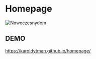 # Homepage
![Nowoczesnydom](https://encrypted-tbn0.gstatic.com/images?q=tbn:ANd9GcSpVyPx66Hq1RvQ1nH8Mc9m4MJYrUdUe8-EJA&usqp=CAU)
## DEMO
 https://karoldytman.github.io/homepage/
